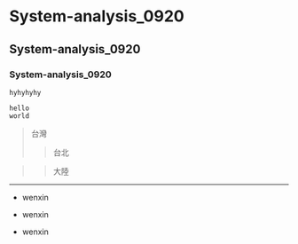 # System-analysis_0920
## System-analysis_0920
### System-analysis_0920


`hyhyhyhy`
```
hello
world
```

>台灣
>>台北

>>大陸

---

* wenxin
- wenxin
+ wenxin
